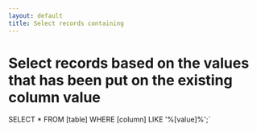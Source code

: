 ```yaml
---
layout: default
title: Select records containing
---
```


# Select records based on the values that has been put on the existing column value

SELECT * FROM [table] WHERE [column] LIKE '%[value]%';`
